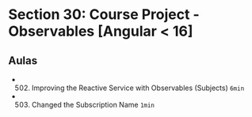 # Section 30: Course Project - Observables [Angular < 16]

## Aulas
- 502. Improving the Reactive Service with Observables (Subjects) `6min`
- 503. Changed the Subscription Name `1min`
